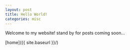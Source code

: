 ```yaml
---
layout: post
title: Hello World!
categories: misc
---
```


Welcome to my website! stand by for posts coming soon...

[home]({{ site.baseurl }}/)
